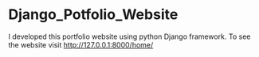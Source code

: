 # Django_Potfolio_Website
I developed this portfolio website using python Django framework. To see the website visit http://127.0.0.1:8000/home/

